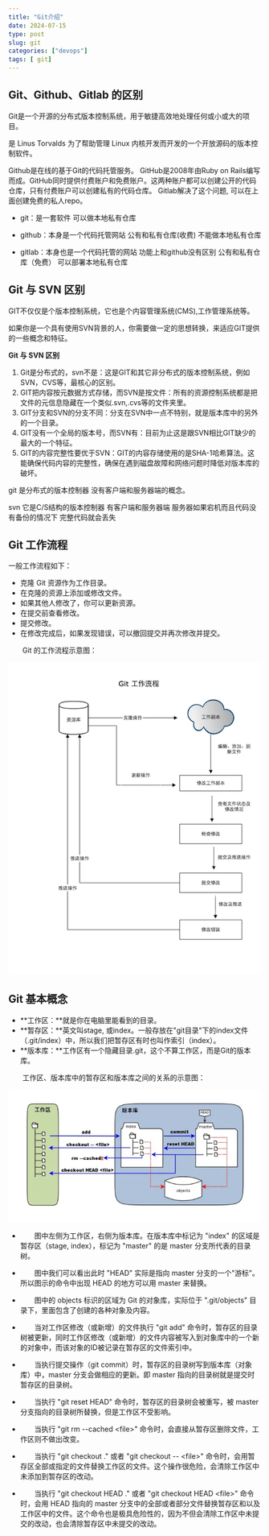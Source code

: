 ```yaml
---
title: "Git介绍"
date: 2024-07-15
type: post
slug: git
categories: ["devops"]
tags: [ git]
---
```


## Git、Github、Gitlab 的区别

Git是一个开源的分布式版本控制系统，用于敏捷高效地处理任何或小或大的项目。

是 Linus Torvalds 为了帮助管理 Linux 内核开发而开发的一个开放源码的版本控制软件。

Github是在线的基于Git的代码托管服务。 GitHub是2008年由Ruby on Rails编写而成。GitHub同时提供付费账户和免费账户。这两种账户都可以创建公开的代码仓库，只有付费账户可以创建私有的代码仓库。 Gitlab解决了这个问题, 可以在上面创建免费的私人repo。 

- git：是一套软件 可以做本地私有仓库

- github：本身是一个代码托管网站   公有和私有仓库(收费)   不能做本地私有仓库

- gitlab：本身也是一个代码托管的网站 功能上和github没有区别   公有和私有仓库（免费）  可以部署本地私有仓库

## Git 与 SVN 区别

GIT不仅仅是个版本控制系统，它也是个内容管理系统(CMS),工作管理系统等。

如果你是一个具有使用SVN背景的人，你需要做一定的思想转换，来适应GIT提供的一些概念和特征。

**Git 与 SVN 区别**

1. Git是分布式的，svn不是：这是GIT和其它非分布式的版本控制系统，例如SVN，CVS等，最核心的区别。
2. GIT把内容按元数据方式存储，而SVN是按文件：所有的资源控制系统都是把文件的元信息隐藏在一个类似.svn,.cvs等的文件夹里。
3. GIT分支和SVN的分支不同：分支在SVN中一点不特别，就是版本库中的另外的一个目录。
4. GIT没有一个全局的版本号，而SVN有：目前为止这是跟SVN相比GIT缺少的最大的一个特征。
5. GIT的内容完整性要优于SVN：GIT的内容存储使用的是SHA-1哈希算法。这能确保代码内容的完整性，确保在遇到磁盘故障和网络问题时降低对版本库的破坏。

git   是分布式的版本控制器  没有客户端和服务器端的概念。

svn 它是C/S结构的版本控制器  有客户端和服务器端  服务器如果宕机而且代码没有备份的情况下  完整代码就会丢失

## Git 工作流程

一般工作流程如下：

- 克隆 Git 资源作为工作目录。
- 在克隆的资源上添加或修改文件。 
- 如果其他人修改了，你可以更新资源。
- 在提交前查看修改。
- 提交修改。
- 在修改完成后，如果发现错误，可以撤回提交并再次修改并提交。

 　　Git 的工作流程示意图：

![img](../../../static/images/git-flow.webp)

## Git 基本概念

- **工作区：**就是你在电脑里能看到的目录。
- **暂存区：**英文叫stage, 或index。一般存放在"git目录"下的index文件（.git/index）中，所以我们把暂存区有时也叫作索引（index）。
- **版本库：**工作区有一个隐藏目录.git，这个不算工作区，而是Git的版本库。

　　工作区、版本库中的暂存区和版本库之间的关系的示意图：

![img](../../../static/images/git-workspace.webp)

- 　　图中左侧为工作区，右侧为版本库。在版本库中标记为 "index" 的区域是暂存区（stage, index），标记为 "master" 的是 master 分支所代表的目录树。 


- 　　图中我们可以看出此时 "HEAD" 实际是指向 master 分支的一个"游标"。所以图示的命令中出现 HEAD 的地方可以用 master 来替换。 


- 　　图中的 objects 标识的区域为 Git 的对象库，实际位于 ".git/objects" 目录下，里面包含了创建的各种对象及内容。 


- 　　当对工作区修改（或新增）的文件执行 "git add" 命令时，暂存区的目录树被更新，同时工作区修改（或新增）的文件内容被写入到对象库中的一个新的对象中，而该对象的ID被记录在暂存区的文件索引中。 


- 　　当执行提交操作（git commit）时，暂存区的目录树写到版本库（对象库）中，master 分支会做相应的更新。即 master 指向的目录树就是提交时暂存区的目录树。 


- 　　当执行 "git reset HEAD" 命令时，暂存区的目录树会被重写，被 master 分支指向的目录树所替换，但是工作区不受影响。 


- 　　当执行 "git rm --cached \<file\>" 命令时，会直接从暂存区删除文件，工作区则不做出改变。 


- 　　当执行 "git checkout ." 或者 "git checkout -- \<file\>" 命令时，会用暂存区全部或指定的文件替换工作区的文件。这个操作很危险，会清除工作区中未添加到暂存区的改动。 


- 　　当执行 "git checkout HEAD ." 或者 "git checkout HEAD \<file\>" 命令时，会用 HEAD 指向的 master 分支中的全部或者部分文件替换暂存区和以及工作区中的文件。这个命令也是极具危险性的，因为不但会清除工作区中未提交的改动，也会清除暂存区中未提交的改动。
